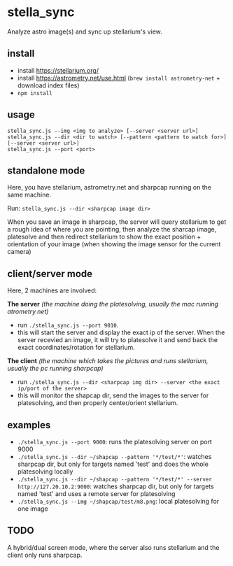 # stella_sync

Analyze astro image(s) and sync up stellarium's view.

install
---

- install https://stellarium.org/
- install https://astrometry.net/use.html (`brew install astrometry-net` + download index files)
- `npm install`

usage
---
```
stella_sync.js --img <img to analyze> [--server <server url>]
stella_sync.js --dir <dir to watch> [--pattern <pattern to watch for>] [--server <server url>]
stella_sync.js --port <port>
```

standalone mode
---
Here, you have stellarium, astrometry.net and sharpcap running on the same machine.

Run: `stella_sync.js --dir <sharpcap image dir>`

When you save an image in sharpcap, the server will query stellarium to get a rough idea of where you are pointing, then analyze the sharcap image, platesolve and then redirect stellarium to show the exact position + orientation of your image (when showing the image sensor for the current camera)

client/server mode
---
Here, 2 machines are involved:


**The server**  _(the machine doing the platesolving, usually the mac running atrometry.net)_
- run `./stella_sync.js --port 9010`.
- this will start the server and display the exact ip of the server. When the server recevied an image, it will try to platesolve it and send back the exact coordinates/rotation for stellarium.

**The client** _(the machine which takes the pictures and runs stellarium, usually the pc running sharpcap)_
- run `./stella_sync.js --dir <sharpcap img dir> --server <the exact ip/port of the server>`
- this will monitor the shapcap dir, send the images to the server for platesolving, and then properly center/orient stellarium.


examples
---
- `./stella_sync.js --port 9000`: runs the platesolving server on port 9000
- `./stella_sync.js --dir ~/shapcap --pattern '*/test/*'`: watches sharpcap dir, but only for targets named 'test' and does the whole platesolving locally
- `./stella_sync.js --dir ~/shapcap --pattern '*/test/*' --server http://127.20.10.2:9000`: watches sharpcap dir, but only for targets named 'test' and uses a remote server for platesolving
- `./stella_sync.js --img ~/shapcap/test/m8.png`: local platesolving for one image

TODO
---
A hybrid/dual screen mode, where the server also runs stellarium and the client only runs sharpcap. 
